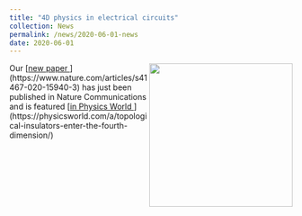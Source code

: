 ```yaml
---
title: "4D physics in electrical circuits"
collection: News
permalink: /news/2020-06-01-news
date: 2020-06-01
---
```

<img src="{{ '/images/4dcircuit.jpg'}}" width='255' align='right' />
Our [<u>new paper </u>](https://www.nature.com/articles/s41467-020-15940-3) has just been published in Nature Communications and is featured [<u>in Physics World </u>](https://physicsworld.com/a/topological-insulators-enter-the-fourth-dimension/)
